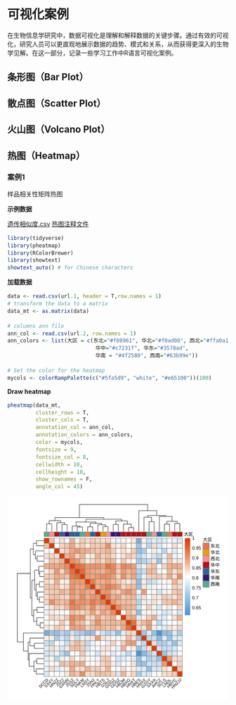 # 可视化案例

在生物信息学研究中，数据可视化是理解和解释数据的关键步骤。通过有效的可视化，研究人员可以更直观地展示数据的趋势、模式和关系，从而获得更深入的生物学见解。在这一部分，记录一些学习工作中R语言可视化案例。

## 条形图（Bar Plot）

## 散点图（Scatter Plot）

## 火山图（Volcano Plot）

## 热图（Heatmap）

### 案例1

样品相关性矩阵热图

**示例数据**

[遗传相似度.csv](https://res.craft.do/user/full/5cc4bf2e-e733-e007-a61a-a9eddc2e4039/doc/2C5F2FDC-E834-40B0-8C85-FF62441D8B14/EFEA2AF3-D5C9-470C-80B7-9EC8C99CA341_2/7y7ihL08TXyMaR8gGDAERxhqWRK4FTBiwZ7rrb8clhcz/EFEA2AF3-D5C9-470C-80B7-9EC8C99CA341_2.csv)
[热图注释文件](https://res.craft.do/user/full/5cc4bf2e-e733-e007-a61a-a9eddc2e4039/doc/2C5F2FDC-E834-40B0-8C85-FF62441D8B14/DC7AC362-2511-4273-8308-C5B9D62F6B7D_2/TfdqwPSxBO6gXxb3lxc1aYD1EVOchFSiwxJfgl3cQpEz/ann_col.csv "ann_col.csv")

```R
library(tidyverse)
library(pheatmap)
library(RColorBrewer)
library(showtext)
showtext_auto() # for Chinese characters
```

**加载数据**

```R
data <- read.csv(url.1, header = T,row.names = 1)
# transform the data to a matrix
data_mt <- as.matrix(data)

# columns ann file
ann_col <- read.csv(url.2, row.names = 1)
ann_colors <- list(大区 = c(东北="#f08961", 华北="#f0ad00", 西北="#ffa0a1",
                            华中="#c7231f", 华东="#3578ad", 
                            华南 = "#4f2580", 西南="#63b99e"))

# Set the color for the heatmap
mycols <- colorRampPalette(c("#5fa5d9", "white", "#e65100"))(100)
```

**Draw heatmap**

```R
pheatmap(data_mt, 
         cluster_rows = T, 
         cluster_cols = T, 
         annotation_col = ann_col,
         annotation_colors = ann_colors,
         color = mycols,
         fontsize = 9,
         fontsize_col = 8,
         cellwidth = 10,
         cellheight = 10,
         show_rownames = F,
         angle_col = 45)
```

![](可视化示例_files/figure-markdown_strict/unnamed-chunk-4-1.png)
